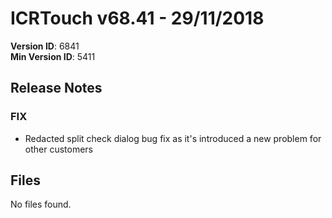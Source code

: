 # ICRTouch v68.41 - 29/11/2018

__Version ID__: 6841
<br>__Min Version ID__: 5411

## Release Notes
### FIX
- Redacted split check dialog bug fix as it's introduced a new problem for other customers

## Files
No files found.

